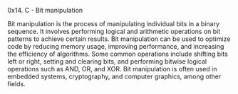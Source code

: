 0x14. C - Bit manipulation

Bit manipulation is the process of manipulating individual bits in a binary sequence. It involves performing logical and arithmetic operations on bit patterns to achieve certain results. Bit manipulation can be used to optimize code by reducing memory usage, improving performance, and increasing the efficiency of algorithms. Some common operations include shifting bits left or right, setting and clearing bits, and performing bitwise logical operations such as AND, OR, and XOR. Bit manipulation is often used in embedded systems, cryptography, and computer graphics, among other fields.
